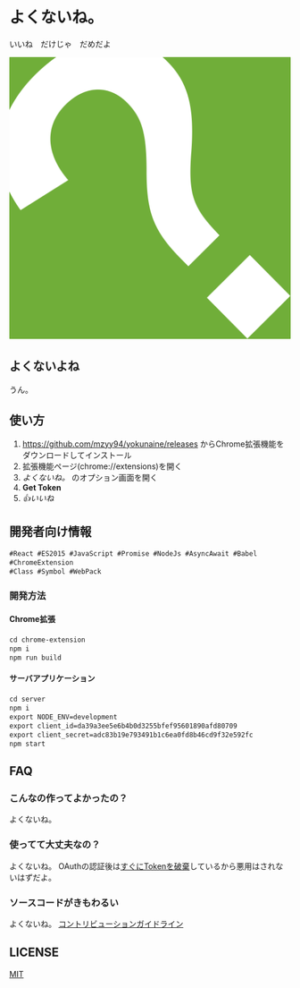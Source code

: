 # よくないね。

いいね　だけじゃ　だめだよ

![icon](icon.png)

## よくないよね

うん。

## 使い方

1. https://github.com/mzyy94/yokunaine/releases からChrome拡張機能をダウンロードしてインストール
2. 拡張機能ページ(chrome://extensions)を開く
3. *よくないね。* のオプション画面を開く
4. **Get Token**
5. _👍いいね_

## 開発者向け情報

    #React #ES2015 #JavaScript #Promise #NodeJs #AsyncAwait #Babel #ChromeExtension
    #Class #Symbol #WebPack

### 開発方法

#### Chrome拡張

```
cd chrome-extension
npm i
npm run build
```

#### サーバアプリケーション

```
cd server
npm i
export NODE_ENV=development
export client_id=da39a3ee5e6b4b0d3255bfef95601890afd80709
export client_secret=adc83b19e793491b1c6ea0fd8b46cd9f32e592fc
npm start
```

## FAQ

### こんなの作ってよかったの？

よくないね。

### 使ってて大丈夫なの？

よくないね。
OAuthの認証後は[すぐにTokenを破棄](https://github.com/mzyy94/yokunaine/blob/master/server/index.js#L58)しているから悪用はされないはずだよ。


### ソースコードがきもわるい

よくないね。
[コントリビューションガイドライン](https://github.com/mzyy94/yokunaine/wiki/Contribution-Guidelines)

## LICENSE

[MIT](LICENSE)
